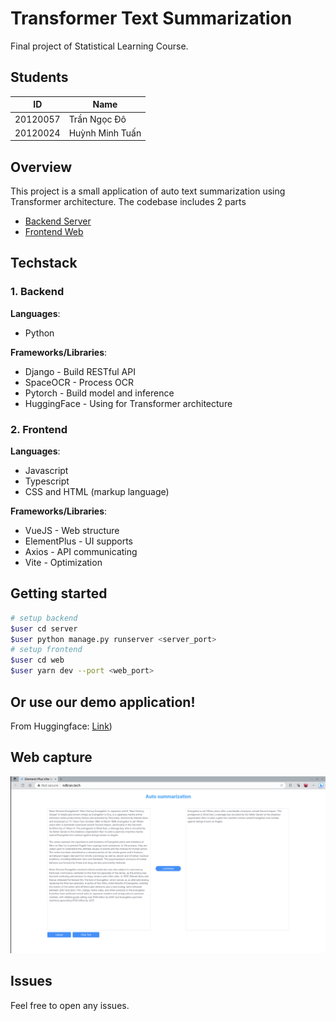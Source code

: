 # Transformer Text Summarization
Final project of Statistical Learning Course.

## Students

| ID | Name |
| -------   | ----- |
| 20120057  | Trần Ngọc Đô |
| 20120024  | Huỳnh Minh Tuấn |

## Overview
This project is a small application of auto text summarization using Transformer architecture. The codebase includes 2 parts
- [Backend Server](server/)
- [Frontend Web](web/)

## Techstack
### 1. Backend
**Languages**:
- Python

**Frameworks/Libraries**:
- Django - Build RESTful API
- SpaceOCR - Process OCR
- Pytorch - Build model and inference
- HuggingFace - Using for Transformer architecture

### 2. Frontend
**Languages**:
- Javascript
- Typescript
- CSS and HTML (markup language)

**Frameworks/Libraries**:
- VueJS - Web structure
- ElementPlus - UI supports
- Axios - API communicating
- Vite - Optimization

## Getting started
```sh
# setup backend
$user cd server
$user python manage.py runserver <server_port>
# setup frontend
$user cd web
$user yarn dev --port <web_port>
```

## Or use our demo application!

From Huggingface: [Link](https://ndtran-t5-small-cnn-daily-mails.hf.space/))

## Web capture
![](images/capture.png)

## Issues
Feel free to open any issues.
